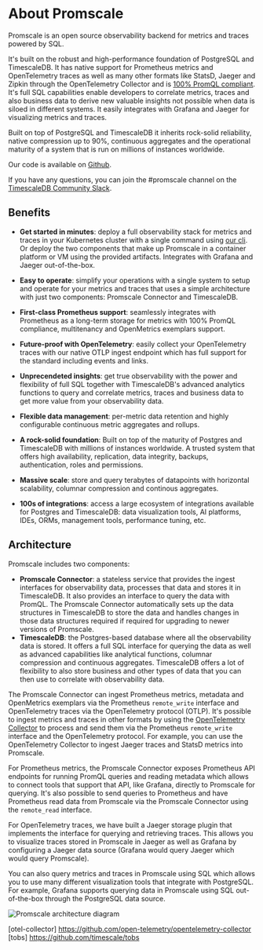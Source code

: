 # About Promscale
Promscale is an open source observability backend for metrics and traces
powered by SQL.

It's built on the robust and high-performance foundation of PostgreSQL and 
TimescaleDB. It has native support for Prometheus metrics and OpenTelemetry
traces as well as many other formats like StatsD, Jaeger and Zipkin through the
OpenTelemetry Collector and is [100% PromQL compliant](promlabs-test). It's full SQL capabilities
enable developers to correlate metrics, traces and also business data to derive
new valuable insights not possible when data is siloed in different systems.
It easily integrates with Grafana and Jaeger for visualizing metrics and traces.

Built on top of PostgreSQL and TimescaleDB it inherits rock-solid reliability,
native compression up to 90%, continuous aggregates and the operational maturity
of a system that is run on millions of instances worldwide.

Our code is available on [Github][github].

If you have any questions, you can join the #promscale channel on the
[TimescaleDB Community Slack][slack].

## Benefits

* **Get started in minutes**: deploy a full observability stack for metrics and
traces in your Kubernetes cluster with a single command using [our cli](tobs). Or deploy
the two components that make up Promscale in a container platform or VM using
the provided artifacts. Integrates with Grafana and Jaeger out-of-the-box.

* **Easy to operate**: simplify your operations with a single system to setup and
operate for your metrics and traces that uses a simple architecture with just two
components: Promscale Connector and TimescaleDB.

* **First-class Prometheus support**: seamlessly integrates with Prometheus as
a long-term storage for metrics with 100% PromQL compliance, multitenancy and
OpenMetrics exemplars support.

* **Future-proof with OpenTelemetry**: easily collect your OpenTelemetry traces
with our native OTLP ingest endpoint which has full support for the standard
including events and links.

* **Unprecendeted insights**: get true observability with the power and
flexibility of full SQL together with TimescaleDB's advanced analytics functions
to query and correlate metrics, traces and business data to get more value from
your observability data.

* **Flexible data management**: per-metric data retention and highly configurable
continuous metric aggregates and rollups.

* **A rock-solid foundation**: Built on top of the maturity of Postgres and
TimescaleDB with millions of instances worldwide. A trusted system that offers high
availability, replication, data integrity, backups, authentication, roles and
permissions.

* **Massive scale**: store and query terabytes of datapoints with horizontal
scalability, columnar compression and continous aggregates.

* **100s of integrations**: access a large ecosystem of integrations available
for Postgres and TimescaleDB: data visualization tools, AI platforms, IDEs, ORMs,
management tools, performance tuning, etc.

## Architecture

Promscale includes two components:
* **Promscale Connector**: a stateless service that provides the ingest
interfaces for observability data, processes that data and stores it in TimescaleDB.
It also provides an interface to query the data with PromQL. The Promscale Connector
automatically sets up the data structures in TimescaleDB to store the data and
handles changes in those data structures required if required for upgrading to newer
versions of Promscale.
* **TimescaleDB**: the Postgres-based database where all the observability data is
stored. It offers a full SQL interface for querying the data as well as advanced
capabilities like analytical functions, columnar compression and continuous
aggregates. TimescaleDB offers a lot of  flexibility to also store business
and other types of data that you can then use to correlate with observability
data.

The Promscale Connector can ingest Prometheus metrics, metadata and OpenMetrics
exemplars via the Prometheus `remote_write` interface and OpenTelemetry traces via
the OpenTelemetry protocol (OTLP). It's possible to ingest metrics and traces in
other formats by using the [OpenTelemetry Collector](otel-collector) to process and
send them via the Prometheus `remote_write` interface and the OpenTelemetry protocol.
For example, you can use the OpenTelemetry Collector to ingest Jaeger
traces and StatsD metrics into Promscale.

For Prometheus metrics, the Promscale Connector exposes Prometheus API endpoints
for running PromQL queries and reading metadata which allows to connect tools that
support that API, like Grafana, directly to Promscale for querying. It's also
possible to send queries to Prometheus and have Prometheus read data from
Promscale via the Promscale Connector using the `remote_read` interface.

For OpenTelemetry traces, we have built a Jaeger storage plugin that implements
the interface for querying and retrieving traces. This allows you to visualize
traces stored in Promscale in Jaeger as well as Grafana by configuring
a Jaeger data source (Grafana would query Jaeger which would query Promscale).

You can also query metrics and traces in Promscale using SQL which allows you to
use many different visualization tools that integrate with PostgreSQL. For
example, Grafana supports querying data in Promscale using SQL out-of-the-box
through the PostgreSQL data source.


<img class="main-content__illustration" src="https://s3.amazonaws.com/assets.timescale.com/docs/images/promscale-arch.png" alt="Promscale architecture diagram"/>


[github]: https://github.com/timescale/promscale
[slack]: https://slack.timescale.com
[promlabs-test]: https://promlabs.com/promql-compliance-test-results/2021-10-14/promscale
[otel-collector] https://github.com/open-telemetry/opentelemetry-collector
[tobs] https://github.com/timescale/tobs
